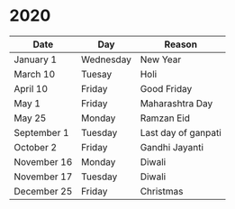 # 2020

| Date        | Day       | Reason              |
| ----------- | --------- | ------------------- |
| January 1   | Wednesday | New Year            |
| March 10    | Tuesay    | Holi                |
| April 10    | Friday    | Good Friday         |
| May 1       | Friday    | Maharashtra Day     |
| May 25      | Monday    | Ramzan Eid          |
| September 1 | Tuesday   | Last day of ganpati |
| October 2   | Friday    | Gandhi Jayanti      |
| November 16 | Monday    | Diwali              |
| November 17 | Tuesday   | Diwali              |
| December 25 | Friday    | Christmas           |
